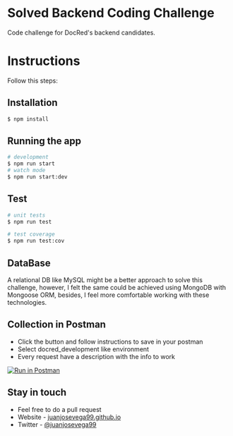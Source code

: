# Solved Backend Coding Challenge
Code challenge for DocRed's backend candidates.

# Instructions
Follow this steps:

## Installation

```bash
$ npm install
```

## Running the app

```bash
# development
$ npm run start
# watch mode
$ npm run start:dev
```

## Test

```bash
# unit tests
$ npm run test

# test coverage
$ npm run test:cov
```

## DataBase
A relational DB like MySQL might be a better approach to solve this  challenge, however, I felt the same could be  achieved using MongoDB with Mongoose ORM, besides, I feel more comfortable working with these technologies.

## Collection in Postman
- Click the button and follow instructions to save in your postman
- Select docred_development like environment
- Every request have a description with the info to work

[![Run in Postman](https://run.pstmn.io/button.svg)](https://app.getpostman.com/run-collection/d9805eb10e671ef0ea69#?env%5Bdocred_development%5D=W3sia2V5IjoidXJsIiwidmFsdWUiOiJodHRwOi8vbG9jYWxob3N0OjMwMDAiLCJlbmFibGVkIjp0cnVlfV0=)

## Stay in touch

- Feel free to do a pull request
- Website - [juanjosevega99.github.io](https://juanjosevega99.github.io/)
- Twitter - [@juanjosevega99](https://twitter.com/juanjosevega99)